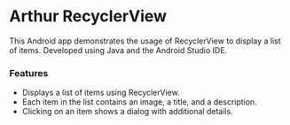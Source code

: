 # Arthur RecyclerView
This Android app demonstrates the usage of RecyclerView to display a list of items. Developed using Java and the Android Studio IDE.

### Features
- Displays a list of items using RecyclerView.
- Each item in the list contains an image, a title, and a description.
- Clicking on an item shows a dialog with additional details.
